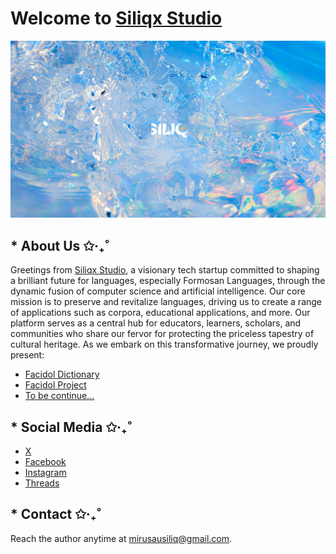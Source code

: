 # Welcome to [Siliqx Studio](http://github.com/siliqx)

![Siliqx Studio Wallpaper](./profile/images/siliqx-background.png)

## * About Us ✩‧₊˚

Greetings from [Siliqx Studio](http://github.com/siliqx), a visionary tech startup committed to shaping a brilliant future for languages, especially Formosan Languages, through the dynamic fusion of computer science and artificial intelligence. Our core mission is to preserve and revitalize languages, driving us to create a range of applications such as corpora, educational applications, and more. Our platform serves as a central hub for educators, learners, scholars, and communities who share our fervor for protecting the priceless tapestry of cultural heritage. As we embark on this transformative journey, we proudly present:

- [Facidol Dictionary](https://github.mirusausiliq.com/facidol-dict)
- [Facidol Project](https://github.mirusausiliq.com/facidolproject)
- [To be continue...](https://www.youtube.com/watch?v=dQw4w9WgXcQ)

## * Social Media ✩‧₊˚

- [X](https://twitter.com/siliqxstudio)
- [Facebook](https://www.facebook.com/siliqx)
- [Instagram](https://www.instagram.com/siliqx)
- [Threads](https://www.threads.net/@siliqx)

## * Contact ✩‧₊˚

Reach the author anytime at <mirusausiliq@gmail.com>. 

